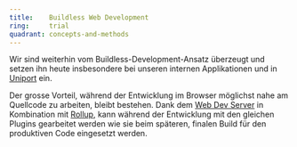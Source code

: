 ```yaml
---
title:    Buildless Web Development  
ring:     trial  
quadrant: concepts-and-methods
---
```


Wir sind weiterhin vom Buildless-Development-Ansatz überzeugt und setzen ihn heute insbesondere bei unseren internen
Applikationen und in [Uniport][uniport] ein.

Der grosse Vorteil, während der Entwicklung im Browser möglichst nahe am Quellcode zu arbeiten, bleibt bestehen. Dank
dem [Web Dev Server][web-dev-server] in Kombination mit [Rollup][rollup], kann während der Entwicklung mit den gleichen
Plugins gearbeitet werden wie sie beim späteren, finalen Build für den produktiven Code eingesetzt werden.

[uniport]: https://uniport.ch
[web-dev-server]: ../tools/web-dev-server.html
[rollup]: https://rollupjs.org
